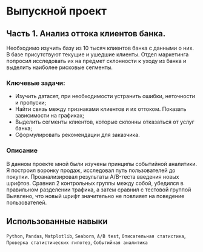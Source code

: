 # Выпускной проект
## Часть 1. Анализ оттока клиентов банка.

Необходимо изучить базу из 10 тысяч клиентов банка с данными о них. В базе присутствуют текущие и ушедшие клиенты. Отдел маркетинга попросил исследовать их на предмет склонности к уходу из банка и выделить наиболее рисковые сегменты.

### Ключевые задачи:
- Изучить датасет, при необходимости устранить ошибки, неточности и пропуски;
- Найти связь между признаками клиентов и их оттоком. Показать зависимости на графиках;
- Выделить сегменты клиентов, которые склонны отказаться от услуг банка;
- Сформулировать рекомендации для заказчика.

### Описание
В данном проекте мной были изучены принципы событийной аналитики. Я построил воронку продаж, исследовал путь пользователей до покупки. Проанализировал результаты A/B-теста введения новых шрифтов. 
Сравнил 2 контрольных группы между собой, убедился в правильном разделении трафика, а затем сравнил с тестовой группой Выявлено, что новый шрифт значительно не повлияет на поведение пользователей.

## Использованные навыки
`Python`, `Pandas`, `Matplotlib`, `Seaborn`, `A/B test`, `Описательная статистика`, `Проверка статистических гипотез`, `Событийная аналитика`
